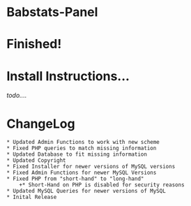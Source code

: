 # Babstats-Panel
# Finished!

# Install Instructions...
*todo....*

# ChangeLog
	* Updated Admin Functions to work with new scheme
	* Fixed PHP queries to match missing information
	* Updated Database to fit missing information
	* Updated Copyright
	* Fixed Installer for newer versions of MySQL versions
	* Fixed Admin Functions for newer MySQL Versions
	* Fixed PHP from "short-hand" to "long-hand"
		+* Short-Hand on PHP is disabled for security reasons
	* Updated MySQL Queries for newer versions of MySQL
	* Inital Release